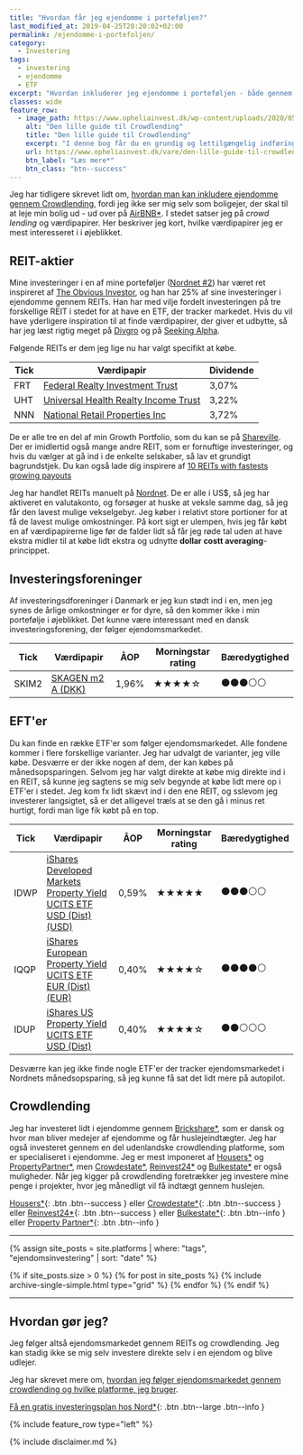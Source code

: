 ```yaml
---
title: "Hvordan får jeg ejendomme i porteføljen?"
last_modified_at: 2019-04-25T20:20:02+02:00
permalink: /ejendomme-i-portefoljen/
category:
  - Investering
tags:
  - investering
  - ejendomme
  - ETF
excerpt: "Hvordan inkluderer jeg ejendomme i porteføljen - både gennem crowdlending, aktier og ETF'er."
classes: wide
feature_row:
  - image_path: https://www.opheliainvest.dk/wp-content/uploads/2020/05/Screenshot-2020-05-04-at-18.36.12.png
    alt: "Den lille guide til Crowdlending"
    title: "Den lille guide til Crowdlending"
    excerpt: "I denne bog får du en grundig og lettilgængelig indføring i emnet crowdlending, som er en passiv investeringsform. Formålet er at skabe et fast, løbende afkast. Guiden introducerer dig for lånemarkedet, og giver svar på alle de gængse spørgsmål vedrørende risikostyring, skat, valg af investeringsplatform og meget mere."
    url: https://www.opheliainvest.dk/vare/den-lille-guide-til-crowdlending/?ref=507
    btn_label: "Læs mere*"
    btn_class: "btn--success"
---
```


Jeg har tidligere skrevet lidt om, [hvordan man kan inkludere ejendomme gennem Crowdlending](/ejendomme-crowdlending/), fordi jeg ikke ser mig selv som boligejer, der skal til at leje min bolig ud - ud over på [AirBNB\*](/go/airbnb/). I stedet satser jeg på _crowd lending_ og værdipapirer. Her beskriver jeg kort, hvilke værdipapirer jeg er mest interesseret i i øjeblikket.

## REIT-aktier

Mine investeringer i en af mine porteføljer ([Nordnet #2](https://shareville.dk/profiles/lsolesen/portfolios/349933)) har været ret inspireret af [The Obvious Investor](https://obviousinvestor.com/), og han har 25% af sine investeringer i ejendomme gennem REITs. Han har med vilje fordelt investeringen på tre forskellige REIT i stedet for at have en ETF, der tracker markedet. Hvis du vil have yderligere inspiration til at finde værdipapirer, der giver et udbytte, så har jeg læst rigtig meget på [Divgro](https://divgro.blogspot.com/) og på [Seeking Alpha](https://seekingalpha.com).

Følgende REITs er dem jeg lige nu har valgt specifikt at købe.

| Tick | Værdipapir                                                                                                                                                                    | Dividende |
|------|-------------------------------------------------------------------------------------------------------------------------------------------------------------------------------|-----------|
| FRT | [Federal Realty Investment Trust](http://tools.morningstar.dk/dk/stockreport/default.aspx?Site=dk&id=0P00000241&LanguageId=da-DK&SecurityToken=0P00000241]3]0]E0WWE$$ALL)      | 3,07%     |
| UHT | [Universal Health Realty Income Trust](http://tools.morningstar.dk/dk/stockreport/default.aspx?Site=dk&id=0P000005OB&LanguageId=da-DK&SecurityToken=0P000005OB]3]0]E0WWE$$ALL) | 3,22%     |
| NNN | [National Retail Properties Inc](http://tools.morningstar.dk/dk/stockreport/default.aspx?Site=dk&id=0P000001DX&LanguageId=da-DK&SecurityToken=0P000001DX]3]0]E0WWE$$ALL)       | 3,72%     |

De er alle tre en del af min Growth Portfolio, som du kan se på [Shareville](https://shareville.dk/profiles/lsolesen/portfolios/349933). Der er imidlertid også mange andre REIT, som er fornuftige investeringer, og hvis du vælger at gå ind i de enkelte selskaber, så lav et grundigt bagrundstjek. Du kan også lade dig inspirere af [10 REITs with fastests growing payouts](https://seekingalpha.com/amp/article/4264399-10-reits-fastest-growing-payouts)

Jeg har handlet REITs manuelt på [Nordnet](/go/nordnet/). De er alle i US$, så jeg har aktiveret en valutakonto, og forsøger at huske at veksle samme dag, så jeg får den lavest mulige vekselgebyr. Jeg køber i relativt store portioner for at få de lavest mulige omkostninger. På kort sigt er ulempen, hvis jeg får købt en af værdipapirerne lige før de falder lidt så får jeg røde tal uden at have ekstra midler til at købe lidt ekstra og udnytte **dollar costt averaging**-princippet.

## Investeringsforeninger

Af investeringsdforeninger i Danmark er jeg kun stødt ind i en, men jeg synes de årlige omkostninger er for dyre, så den kommer ikke i min portefølje i øjeblikket. Det kunne være interessant med en dansk investeringsforening, der følger ejendomsmarkedet.

| Tick  | Værdipapir                                                                                                                                   | ÅOP   | Morningstar rating                       | Bæredygtighed                            |
| ------|----------------------------------------------------------------------------------------------------------------------------------------------|-------|------------------------------------------|------------------------------------------|
| SKIM2 | [SKAGEN m2 A (DKK)](http://www.morningstar.dk/dk/funds/snapshot/snapshot.aspx?id=0P0000X09J)                                                 | 1,96% | &#x2605;&#x2605;&#x2605;&#x2605;&#x2606; | &#x26AB;&#x26AB;&#x26AB;&#x26AA;&#x26AA; |

## EFT'er

Du kan finde en række ETF'er som følger ejendomsmarkedet. Alle fondene kommer i flere forskellige varianter. Jeg har udvalgt de varianter, jeg ville købe. Desværre er der ikke nogen af dem, der kan købes på månedsopsparingen. Selvom jeg har valgt direkte at købe mig direkte ind i en REIT, så kunne jeg sagtens se mig selv begynde at købe lidt mere op i ETF'er i stedet. Jeg kom fx lidt skævt ind i den ene REIT, og sslevom jeg investerer langsigtet, så er det alligevel træls at se den gå i minus ret hurtigt, fordi man lige fik købt på en top.

| Tick | Værdipapir                                                                                                                                   | ÅOP   | Morningstar rating                       | Bæredygtighed                            |
|------|----------------------------------------------------------------------------------------------------------------------------------------------|-------|------------------------------------------|------------------------------------------|
| IDWP | [iShares Developed Markets Property Yield UCITS ETF USD (Dist) (USD)](http://www.morningstar.dk/dk/etf/snapshot/snapshot.aspx?id=0P0000M2Y1) | 0,59% | &#x2605;&#x2605;&#x2605;&#x2605;&#x2605; | &#x26AB;&#x26AB;&#x26AB;&#x26AA;&#x26AA; |
| IQQP | [iShares European Property Yield UCITS ETF EUR (Dist) (EUR)](http://www.morningstar.dk/dk/etf/snapshot/snapshot.aspx?id=0P0000IWNB)          | 0,40% | &#x2605;&#x2605;&#x2605;&#x2605;&#x2606; | &#x26AB;&#x26AB;&#x26AB;&#x26AB;&#x26AA; |
| IDUP | [iShares US Property Yield UCITS ETF USD (Dist)](http://www.morningstar.dk/dk/etf/snapshot/snapshot.aspx?id=0P00008MSC)                      | 0,40% | &#x2605;&#x2605;&#x2605;&#x2605;&#x2606; | &#x26AB;&#x26AB;&#x26AA;&#x26AA;&#x26AA; |

Desværre kan jeg ikke finde nogle ETF'er der tracker ejendomsmarkedet i Nordnets månedsopsparing, så jeg kunne få sat det lidt mere på autopilot.

## Crowdlending

Jeg har investeret lidt i ejendomme gennem [Brickshare\*](/go/brickshare/), som er dansk og hvor man bliver medejer af ejendomme og får huslejeindtægter. Jeg har også investeret gennem en del udenlandske crowdlending platforme, som er specialiseret i ejendomme. Jeg er mest imponeret af [Housers\*](/go/housers/) og [PropertyPartner\*](/go/propertypartner/), men [Crowdestate\*](/go/crowdestate/), [Reinvest24\*](/go/reinvest24/) og [Bulkestate\*](/go/bulkestate/) er også muligheder. Når jeg kigger på crowdlending foretrækker jeg investere mine penge i projekter, hvor jeg månedligt vil få indtægt gennem huslejen.

[Housers\*](/go/housers/){: .btn .btn--success } eller [Crowdestate\*](/go/crowdestate/){: .btn .btn--success } eller [Reinvest24\*](/go/reinvest24/){: .btn .btn--success } eller [Bulkestate\*](/go/bulkestate/){: .btn .btn--info } eller [Property Partner\*](/go/propertypartner/){: .btn .btn--info }

***

<div class="feature__wrapper">

{% assign site_posts = site.platforms | where: "tags", "ejendomsinvestering" | sort: "date" %}

{% if site_posts.size > 0 %}
  {% for post in site_posts %}
    {% include archive-single-simple.html type="grid" %}
  {% endfor %}
{% endif %}

</div>

***

## Hvordan gør jeg?

Jeg følger altså ejendomsmarkedet gennem REITs og crowdlending. Jeg kan stadig ikke se mig selv investere direkte selv i en ejendom og blive udlejer.

Jeg har skrevet mere om, [hvordan jeg følger ejendomsmarkedet gennem crowdlending og hvilke platforme, jeg bruger](/ejendomme-crowdlending/).

[Få en gratis investeringsplan hos Nord\*](/go/nord/){: .btn .btn--large .btn--info }

{% include feature_row type="left" %}

{% include disclaimer.md %}
